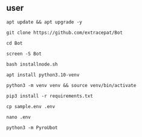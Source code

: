 ## user
```
apt update && apt upgrade -y
```
```
git clone https://github.com/extracepat/Bot
```
```
cd Bot
```
```
screen -S Bot
```
```
bash installnode.sh
```
```
apt install python3.10-venv
```
```
python3 -m venv venv && source venv/bin/activate
```
```
pip3 install -r requirements.txt
```
```
cp sample.env .env
```
```
nano .env
```
```
python3 -m PyroUbot
```
